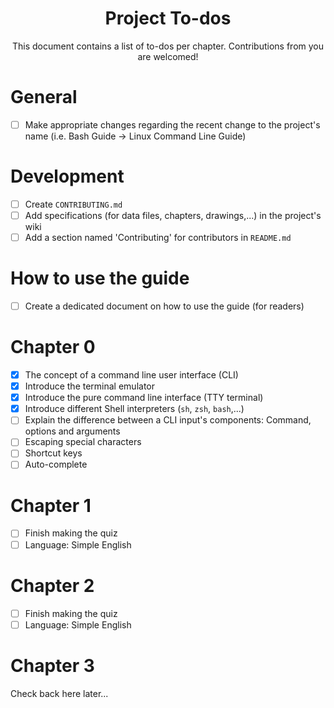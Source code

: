 <h1 align="center">Project To-dos</h1>

<p align="center">
    This document contains a list of to-dos per chapter. Contributions from you
    are welcomed!
</p>


General
=======

- [ ] Make appropriate changes regarding the recent change to the project's name
(i.e. Bash Guide -> Linux Command Line Guide)

Development
===========

- [ ] Create `CONTRIBUTING.md`
- [ ] Add specifications (for data files, chapters, drawings,...) in the
project's wiki
- [ ] Add a section named 'Contributing' for contributors in `README.md`

How to use the guide
====================

- [ ] Create a dedicated document on how to use the guide (for readers)

Chapter 0
=========

- [x] The concept of a command line user interface (CLI)
- [x] Introduce the terminal emulator
- [x] Introduce the pure command line interface (TTY terminal)
- [X] Introduce different Shell interpreters (`sh`, `zsh`, `bash`,...)
- [ ] Explain the difference between a CLI input's components: Command, options
and arguments
- [ ] Escaping special characters
- [ ] Shortcut keys
- [ ] Auto-complete

Chapter 1
=========

- [ ] Finish making the quiz
- [ ] Language: Simple English

Chapter 2
=========

- [ ] Finish making the quiz
- [ ] Language: Simple English

Chapter 3
=========

Check back here later...

